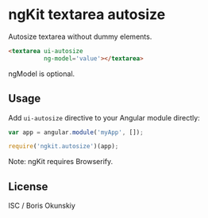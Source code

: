 # ngKit textarea autosize

Autosize textarea without dummy elements.

```html
<textarea ui-autosize
          ng-model='value'></textarea>
```

ngModel is optional.

## Usage

Add `ui-autosize` directive to your Angular module directly:

```js
var app = angular.module('myApp', []);

require('ngkit.autosize')(app);
```

Note: ngKit requires Browserify.

## License

ISC / Boris Okunskiy
